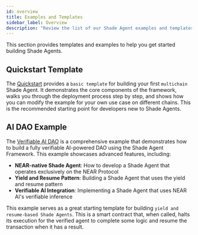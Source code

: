 ```yaml
---
id: overview
title: Examples and Templates
sidebar_label: Overview
description: "Review the list of our Shade Agent examples and templates."
---
```


This section provides templates and examples to help you get started building Shade Agents.

## Quickstart Template

The [Quickstart](../quickstart/deploying.md) provides a `basic template` for building your first `multichain` Shade Agent. It demonstrates the core components of the framework, walks you through the deployment process step by step, and shows how you can modify the example for your own use case on different chains. This is the recommended starting point for developers new to Shade Agents.

## AI DAO Example

The [Verifiable AI DAO](./ai-dao/overview.md) is a comprehensive example that demonstrates how to build a fully verifiable AI-powered DAO using the Shade Agent Framework. This example showcases advanced features, including:
- **NEAR-native Shade Agent**: How to develop a Shade Agent that operates exclusively on the NEAR Protocol
- **Yield and Resume Pattern**: Building a Shade Agent that uses the yield and resume pattern
- **Verifiable AI Integration**: Implementing a Shade Agent that uses NEAR AI's verifiable inference

This example serves as a great starting template for building `yield and resume-based Shade Agents`. This is a smart contract that, when called, halts its execution for the verified agent to complete some logic and resume the transaction when it has a result.